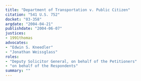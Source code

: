 ```yaml
---
title: "Department of Transportation v. Public Citizen"
citation: "541 U.S. 752"
docket: "03-358"
argdate: "2004-04-21"
publishdate: "2004-06-07"
justices:
- 1991thomas
advocates:
- "Edwin S. Kneedler"
- "Jonathan Weissglass"
roles:
- "Deputy Solicitor General, on behalf of the Petitioners"
- "on behalf of the Respondents"
summary: ""
---
```


